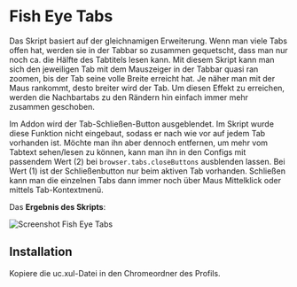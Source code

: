# Fish Eye Tabs
Das Skript basiert auf der gleichnamigen Erweiterung. Wenn man viele Tabs offen hat, werden sie in der Tabbar so zusammen gequetscht, dass man nur 
noch ca. die Hälfte des Tabtitels lesen kann. Mit diesem Skript kann man sich den jeweiligen Tab mit dem Mauszeiger in der Tabbar quasi ran zoomen, 
bis der Tab seine volle Breite erreicht hat. Je näher man mit der Maus rankommt, desto breiter wird der Tab. Um diesen Effekt zu erreichen, werden 
die Nachbartabs zu den Rändern hin einfach immer mehr zusammen geschoben. 

Im Addon wird der Tab-Schließen-Button ausgeblendet. Im Skript wurde diese Funktion nicht eingebaut, sodass er nach wie vor auf jedem Tab vorhanden 
ist. Möchte man ihn aber dennoch entfernen, um mehr vom Tabtext sehen/lesen zu können, kann man ihn in den Configs mit passendem Wert (2) bei 
`browser.tabs.closeButtons` ausblenden lassen. Bei Wert (1) ist der Schließenbutton nur beim aktiven Tab vorhanden. Schließen kann man die einzelnen 
Tabs dann immer noch über Maus Mittelklick oder mittels Tab-Kontextmenü.

Das **Ergebnis des Skripts**:

![Screenshot Fish Eye Tabs](https://github.com/ardiman/userChrome.js/raw/master/fisheyetabs/scr_fisheyetabs.png)


## Installation
Kopiere die uc.xul-Datei in den Chromeordner des Profils.